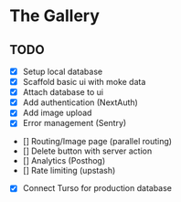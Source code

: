 # The Gallery

## TODO

- [x] Setup local database
- [x] Scaffold basic ui with moke data
- [x] Attach database to ui
- [x] Add authentication (NextAuth)
- [x] Add image upload
- [x] Error management (Sentry)
- [] Routing/Image page (parallel routing)
- [] Delete button with server action
- [] Analytics (Posthog)
- [] Rate limiting (upstash)
- [x] Connect Turso for production database
